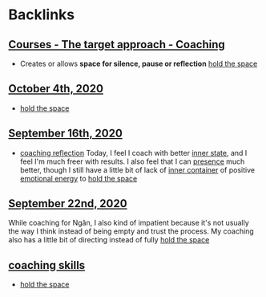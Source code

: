 
# Backlinks
## [Courses - The target approach - Coaching](<Courses - The target approach - Coaching.md>)
- Creates or allows **space for silence, pause or reflection** [hold the space](<hold the space.md>)

## [October 4th, 2020](<October 4th, 2020.md>)
- [hold the space](<hold the space.md>)

## [September 16th, 2020](<September 16th, 2020.md>)
- [coaching reflection](<coaching reflection.md>) Today, I feel I coach with better [inner state](<inner state.md>), and I feel I'm much freer with results. I also feel that I can [presence](<presence.md>) much better, though I still have a little bit of lack of [inner container](<inner container.md>) of positive [emotional energy](<emotional energy.md>) to [hold the space](<hold the space.md>)

## [September 22nd, 2020](<September 22nd, 2020.md>)
While coaching for Ngân, I also kind of impatient because it's not usually the way I think instead of being empty and trust the process. My coaching also has a little bit of directing instead of fully [hold the space](<hold the space.md>)

## [coaching skills](<coaching skills.md>)
- [hold the space](<hold the space.md>)

